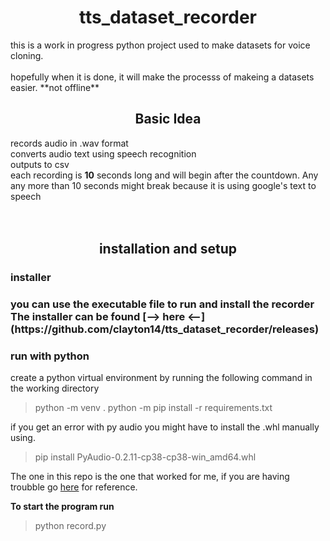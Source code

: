 
<h1 align="center">
tts_dataset_recorder
</h1>
this is a work in progress python project used to make datasets for voice cloning. <br><br>
hopefully when it is done, it will make the processs of makeing a datasets easier. **not offline**


<h2 align="center">
Basic Idea
</h2>  

records audio in .wav format <br>
converts audio text using speech recognition <br>
outputs to csv<br>
each recording is **10** seconds long and will begin after the countdown. Any any more than 10 seconds might break because it is using google's text to speech<br>
<br>
<br>


<h2 align = "center" >
installation and setup
</h2>

<h3>installer<h3>
you can use the executable file to run and install the recorder<br>
The installer can be found [--> here <--](https://github.com/clayton14/tts_dataset_recorder/releases) 
<h3>
run with python
</h3>

create a python virtual environment by running the following command in the working directory
>python -m venv .
>python -m pip install -r requirements.txt

if you get an error with py audio you might have to install the .whl manually using. <br>
>pip install PyAudio-0.2.11-cp38-cp38-win_amd64.whl

The one in this repo is the one that worked for me, if you are having troubble go [here](https://stackoverflow.com/questions/52283840/i-cant-install-pyaudio-on-windows-how-to-solve-error-microsoft-visual-c-14) for reference.

**To start the program run**
>python record.py 
